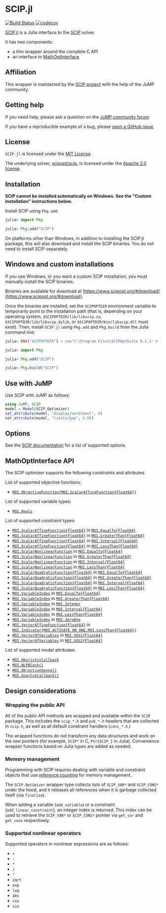 # SCIP.jl

[![Build Status](https://github.com/scipopt/SCIP.jl/actions/workflows/ci.yml/badge.svg?branch=master)](https://github.com/scipopt/SCIP.jl/actions?query=workflow%3ACI)
[![codecov](https://codecov.io/gh/scipopt/SCIP.jl/branch/master/graph/badge.svg)](https://codecov.io/gh/scipopt/SCIP.jl)

[SCIP.jl](https://github.com/scipopt/SCIP.jl) is a Julia interface to the
[SCIP](https://scipopt.org) solver.

It has two components:

 - a thin wrapper around the complete C API
 - an interface to [MathOptInterface](https://github.com/jump-dev/MathOptInterface.jl)

## Affiliation

This wrapper is maintained by the [SCIP project](https://www.scipopt.org/) with
the help of the JuMP community.

## Getting help

If you need help, please ask a question on the [JuMP community forum](https://jump.dev/forum).

If you have a reproducible example of a bug, please [open a GitHub issue](https://github.com/scipopt/SCIP.jl/issues/new).

## License

`SCIP.jl` is licensed under the [MIT License](https://github.com/scipopt/SCIP.jl/blob/master/LICENSE).

The underlying solver, [scipopt/scip](https://github.com/scipopt/scip), is
licensed under the [Apache 2.0 license](https://github.com/scipopt/scip/blob/master/LICENSE).

## Installation

**SCIP cannot be installed automatically on Windows. See the "Custom installation"
instructions below.**

Install SCIP using `Pkg.add`:
```julia
julia> import Pkg

julia> Pkg.add("SCIP")
```

On platforms other than Windows, in addition to installing the SCIP.jl package,
this will also download and install the SCIP binaries. You do not need to
install SCIP separately.

## Windows and custom installations

If you use Windows, or you want a custom SCIP installation, you must manually
install the SCIP binaries.

Binaries are available for download at [https://www.scipopt.org/#download](https://www.scipopt.org/#download).

Once the binaries are installed, set the `SCIPOPTDIR` environment variable to
temporarily point to the installation path (that is, depending on your operating system,
`$SCIPOPTDIR/lib/libscip.so`, `$SCIPOPTDIR/lib/libscip.dylib`, or
`$SCIPOPTDIR/bin/libscip.dll` must exist). Then, install `SCIP.jl` using `Pkg.add`
and `Pkg.build` from the Julia command line:
```julia
julia> ENV["SCIPOPTDIR"] = raw"C:\Program Files\SCIPOptSuite 9.1.1" # for Windows

julia> import Pkg

julia> Pkg.add("SCIP")

julia> Pkg.build("SCIP")
```

## Use with JuMP

Use SCIP with JuMP as follows:

```julia
using JuMP, SCIP
model = Model(SCIP.Optimizer)
set_attribute(model, "display/verblevel", 0)
set_attribute(model, "limits/gap", 0.05)
```

## Options

See the [SCIP documentation](https://www.scipopt.org/doc/html/PARAMETERS.php)
for a list of supported options.

## MathOptInterface API

The SCIP optimizer supports the following constraints and attributes.

List of supported objective functions:

 * [`MOI.ObjectiveFunction{MOI.ScalarAffineFunction{Float64}}`](@ref)

List of supported variable types:

 * [`MOI.Reals`](@ref)

List of supported constraint types:

 * [`MOI.ScalarAffineFunction{Float64}`](@ref) in [`MOI.EqualTo{Float64}`](@ref)
 * [`MOI.ScalarAffineFunction{Float64}`](@ref) in [`MOI.GreaterThan{Float64}`](@ref)
 * [`MOI.ScalarAffineFunction{Float64}`](@ref) in [`MOI.Interval{Float64}`](@ref)
 * [`MOI.ScalarAffineFunction{Float64}`](@ref) in [`MOI.LessThan{Float64}`](@ref)
 * [`MOI.ScalarNonlinearFunction`](@ref) in [`MOI.EqualTo{Float64}`](@ref)
 * [`MOI.ScalarNonlinearFunction`](@ref) in [`MOI.GreaterThan{Float64}`](@ref)
 * [`MOI.ScalarNonlinearFunction`](@ref) in [`MOI.Interval{Float64}`](@ref)
 * [`MOI.ScalarNonlinearFunction`](@ref) in [`MOI.LessThan{Float64}`](@ref)
 * [`MOI.ScalarQuadraticFunction{Float64}`](@ref) in [`MOI.EqualTo{Float64}`](@ref)
 * [`MOI.ScalarQuadraticFunction{Float64}`](@ref) in [`MOI.GreaterThan{Float64}`](@ref)
 * [`MOI.ScalarQuadraticFunction{Float64}`](@ref) in [`MOI.Interval{Float64}`](@ref)
 * [`MOI.ScalarQuadraticFunction{Float64}`](@ref) in [`MOI.LessThan{Float64}`](@ref)
 * [`MOI.VariableIndex`](@ref) in [`MOI.EqualTo{Float64}`](@ref)
 * [`MOI.VariableIndex`](@ref) in [`MOI.GreaterThan{Float64}`](@ref)
 * [`MOI.VariableIndex`](@ref) in [`MOI.Integer`](@ref)
 * [`MOI.VariableIndex`](@ref) in [`MOI.Interval{Float64}`](@ref)
 * [`MOI.VariableIndex`](@ref) in [`MOI.LessThan{Float64}`](@ref)
 * [`MOI.VariableIndex`](@ref) in [`MOI.ZeroOne`](@ref)
 * [`MOI.VectorAffineFunction{Float64}`](@ref) in [`MOI.Indicator{MOI.ACTIVATE_ON_ONE,MOI.LessThan{Float64}}`](@ref)
 * [`MOI.VectorOfVariables`](@ref) in [`MOI.SOS1{Float64}`](@ref)
 * [`MOI.VectorOfVariables`](@ref) in [`MOI.SOS2{Float64}`](@ref)

List of supported model attributes:

 * [`MOI.HeuristicCallback`](@ref)
 * [`MOI.NLPBlock()`](@ref)
 * [`MOI.ObjectiveSense()`](@ref)
 * [`MOI.UserCutCallback()`](@ref)

## Design considerations

### Wrapping the public API

All of the public API methods are wrapped and available within the `SCIP`
package. This includes the `scip_*.h` and `pub_*.h` headers that are collected
in `scip.h`, as well as all default constraint handlers (`cons_*.h`.)

The wrapped functions do not transform any data structures and work on the *raw*
pointers (for example, `SCIP*` in C, `Ptr{SCIP_}` in Julia). Convenience wrapper
functions based on Julia types are added as needed.

### Memory management

Programming with SCIP requires dealing with variable and constraint objects that
use [reference counting](https://www.scipopt.org/doc/html/OBJ.php) for memory
management.

The `SCIP.Optimizer` wrapper type collects lists of `SCIP_VAR*` and `SCIP_CONS*`
under the hood, and it releases all references when it is garbage collected
itself (via `finalize`).

When adding a variable (`add_variable`) or a constraint (`add_linear_constraint`),
an integer index is returned. This index can be used to retrieve the `SCIP_VAR*`
or `SCIP_CONS*` pointer via `get_var` and `get_cons` respectively.

### Supported nonlinear operators

Supported operators in nonlinear expressions are as follows:

 * `+`
 * `-`
 * `*`
 * `/`
 * `^`
 * `sqrt`
 * `exp`
 * `log`
 * `abs`
 * `cos`
 * `sin`

